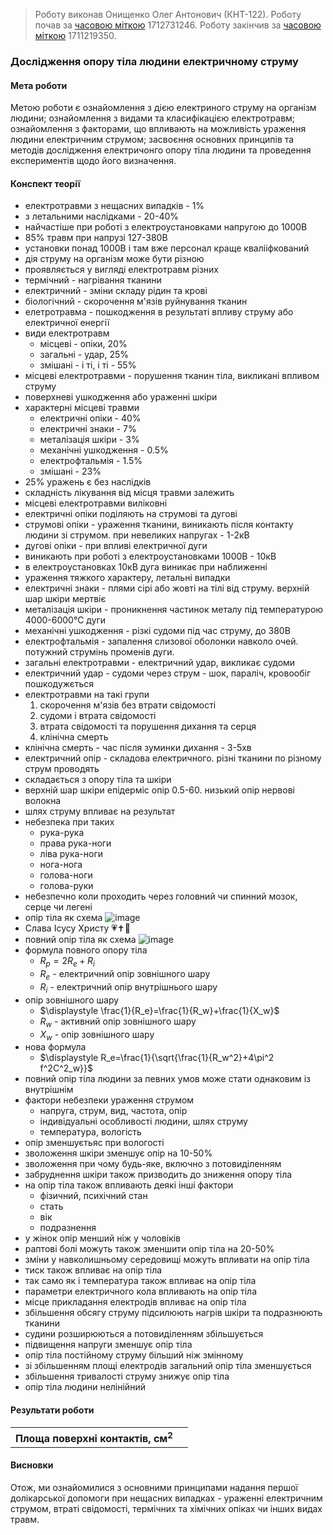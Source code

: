 > Роботу виконав Онищенко Олег Антонович (КНТ-122).
> Роботу почав за [часовою міткою](https://www.unixtimestamp.com/) 1712731246.
> Роботу закінчив за [часовою міткою](https://www.unixtimestamp.com/) 1711219350.

### Дослідження опору тіла людини електричному струму

#### Мета роботи

Метою роботи є ознайомлення з дією електриного струму на організм людини; ознайомлення з видами та класифікацією електротравм; ознайомлення з факторами, що впливають на можливість ураження людини електричним струмом; засвоєння основних принципів та методів дослідження електричонго опору тіла людини та проведення експериментів щодо його визначення.

#### Конспект теорії

- електротравми з нещасних випадків - 1%
- з летальними наслідками - 20-40%
- найчастіше при роботі з електроустановками напругою до 1000В
- 85% травм при напрузі 127-380В
- установки понад 1000В і там вже персонал краще квалііфкований
- дія струму на організм може бути різною
- проявляється у вигляді електротравм різних
- термічний - нагрівання тканини
- електричний - зміни складу рідин та крові
- біологічний - скорочення м'язів руйнування тканин
- елетротравма - пошкодження в результаті впливу струму або електричної енергії
- види електротравм
  - місцеві - опіки, 20%
  - загальні - удар, 25%
  - змішані - і ті, і ті - 55%
- місцеві електротравми - порушення тканин тіла, викликані впливом струму
- поверхневі ушкодження або ураженні шкіри
- характерні місцеві травми
  - електричні опіки - 40%
  - електричні знаки - 7%
  - металізація шкіри - 3%
  - механічні ушкодження - 0.5%
  - електрофтальмія - 1.5%
  - змішані - 23%
- 25% уражень є без наслідків
- складність лікування від місця травми залежить
- місцеві електротравми виліковні
- електричні опіки поділяють на струмові та дугові
- струмові опіки - ураження тканини, виникають після контакту людини зі струмом. при невеликих напругах - 1-2кВ
- дугові опіки - при впливі електричної дуги
- виникають при роботі з електроустановками 1000В - 10кВ
- в електроустановках 10кВ дуга виникає при наближенні
- ураження тяжкого характеру, летальні випадки
- електричні знаки - плями сірі або жовті на тілі від струму. верхній шар шкіри мертвіє
- металізація шкіри - проникнення частинок металу під температурою 4000-6000°С дуги
- механічні ушкодження - різкі судоми під час струму, до 380В
- електрофтальмія - запалення слизової оболонки навколо очей. потужний струмінь променів дуги.
- загальні електротравми - електричний удар, викликає судоми
- електричний удар - судоми через струм - шок, параліч, кровообіг пошкодужється
- електротравми на такі групи
  1. скорочення м'язів без втрати свідомості
  2. судоми і втрата свідомості
  3. втрата свідомості та порушення дихання та серця
  4. клінічна смерть
- клінічна смерть - час після зуминки дихання - 3-5хв
- електричний опір - складова електричного. різні тканини по різному струм проводять
- складається з опору тіла та шкіри
- верхній шар шкіри епідерміс опір 0.5-60. низький опір нервові волокна
- шлях струму впливає на результат
- небезпека при таких
  - рука-рука
  - права рука-ноги
  - ліва рука-ноги
  - нога-нога
  - голова-ноги
  - голова-руки
- небезпечно коли проходить через головний чи спинний мозок, серце чи легені
- опір тіла як схема
  ![image](https://lh3.googleusercontent.com/pw/AP1GczNT423X8jc_x2M51SSf-7wFu21ZKsiZCcimcSLJxJvZhjOslU7rU-ioW5Brgy6Wnsjf7Z4wMgPW2iPFpQeKZtCRhMuQgjulVtMT6yd43N0Nn2HpJH98swjL40Xr-ef6mXVErTl-re9NRlVXZr631qEQwQ=w484-h320-s-no?authuser=0)
- Слава Ісусу Христу 💗✝️🙏
- повний опір тіла як схема
  ![image](https://lh3.googleusercontent.com/pw/AP1GczPfMeMCNEzmsbhCSjZRCsDeli_Ss7OVq4OWZcFGWlLz6p-2mkEKRzjoqrNBoiEohKzutC3QXUFpOTacugb_MtSBi2GMSos3ZNe5P7uJzfkeHc7vkkCxm7ltU0QeoHO0YVdwxXw8t8KvBxubmTavF4j8bg=w696-h250-s-no?authuser=0)
- формула повного опору тіла
  - $\displaystyle R_p=2R_e+R_i$
  - $\displaystyle R_e$ - електричний опір зовнішного шару
  - $\displaystyle R_i$ - електричний опір внутрішнього шару
- опір зовнішного шару
  - $\displaystyle \frac{1}{R_e}=\frac{1}{R_w}+\frac{1}{X_w}$
  - $\displaystyle R_w$ - активний опір зовнішного шару
  - $\displaystyle X_w$ - опір зовнішного шару
- нова формула
  - $\displaystyle R_e=\frac{1}{\sqrt{\frac{1}{R_w^2}+4\pi^2 f^2C^2_w}}$
- повний опір тіла людини за певних умов може стати однаковим із внутрішнім
- фактори небезпеки ураження струмом
  - напруга, струм, вид, частота, опір
  - індивідуальні особливості людини, шлях струму
  - температура, вологість
- опір зменшуєтьяс при вологості
- зволоження шкіри зменшує опір на 10-50%
- зволоження при чому будь-яке, включно з потовиділенням
- забруднення шкіри також призводить до зниження опору тіла
- на опір тіла також впливають деякі інші фактори
  - фізичний, психічний стан
  - стать
  - вік
  - подразнення
- у жінок опір менший ніж у чоловіків
- раптові болі можуть також зменшити опір тіла на 20-50%
- зміни у навколишньому середовищі можуть впливати на опір тіла
- тиск також впливає на опір тіла
- так само як і температура також впливає на опір тіла
- параметри електричного кола впливають на опір тіла
- місце прикладання електродів впливає на опір тіла
- збільшення обсягу струму підсилюють нагрів шкіри та подразнюють тканини
- судини розширюються а потовиділенням збільшується
- підвищення напруги зменшує опір тіла
- опір тіла постійному струму більший ніж змінному
- зі збільшенням площі електродів загальний опір тіла зменшується
- збільшення тривалості струму знижує опір тіла
- опір тіла людини нелінійний

#### Результати роботи

<table>
  <tr>
    <th rowspan="2">Площа поверхні контактів, см<sup>2</sup></th>
    <th></th>
  </tr>
</table>

#### Висновки

Отож, ми ознайомилися з основними принципами надання першої долікарської допомоги при нещасних випадках - ураженні електричним струмом, втраті свідомості, термічних та хімічних опіках чи інших видах травм.
